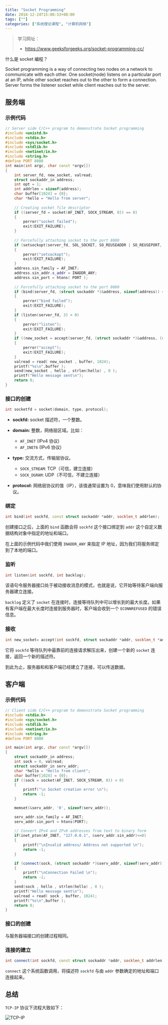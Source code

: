 ```yaml
---
title: "Socket Programming"
date: 2018-12-24T15:08:53+08:00
tags: [""]
categories: ["系统理论课程", "计算机网络"]
---
```


> 学习网址：
>
> - https://www.geeksforgeeks.org/socket-programming-cc/


什么是 socket 编程？

Socket programming is a way of connecting two nodes on a network to communicate with each other. One socket(node) listens on a particular port at an IP, while other socket reaches out to the other to form a connection. Server forms the listener socket while client reaches out to the server.

## 服务端

### 示例代码

```c++
// Server side C/C++ program to demonstrate Socket programming 
#include <unistd.h>
#include <stdio.h> 
#include <sys/socket.h> 
#include <stdlib.h> 
#include <netinet/in.h> 
#include <string.h> 
#define PORT 8080 
int main(int argc, char const *argv[]) 
{ 
	int server_fd, new_socket, valread; 
	struct sockaddr_in address; 
	int opt = 1; 
	int addrlen = sizeof(address); 
	char buffer[1024] = {0}; 
	char *hello = "Hello from server"; 
	
	// Creating socket file descriptor 
	if ((server_fd = socket(AF_INET, SOCK_STREAM, 0)) == 0)
	{ 
		perror("socket failed"); 
		exit(EXIT_FAILURE); 
	} 
	
	// Forcefully attaching socket to the port 8080 
	if (setsockopt(server_fd, SOL_SOCKET, SO_REUSEADDR | SO_REUSEPORT, &opt, sizeof(opt))) 
	{ 
		perror("setsockopt"); 
		exit(EXIT_FAILURE); 
	} 
	address.sin_family = AF_INET; 
	address.sin_addr.s_addr = INADDR_ANY; 
	address.sin_port = htons( PORT ); 
	
	// Forcefully attaching socket to the port 8080 
	if (bind(server_fd, (struct sockaddr *)&address, sizeof(address)) < 0)
	{ 
		perror("bind failed"); 
		exit(EXIT_FAILURE); 
	} 
	if (listen(server_fd, 3) < 0) 
	{ 
		perror("listen"); 
		exit(EXIT_FAILURE); 
	}
	if ((new_socket = accept(server_fd, (struct sockaddr *)&address, (socklen_t*)&addrlen))<0) 
	{ 
		perror("accept"); 
		exit(EXIT_FAILURE); 
	} 
	valread = read( new_socket , buffer, 1024); 
	printf("%s\n",buffer ); 
	send(new_socket , hello , strlen(hello) , 0 ); 
	printf("Hello message sent\n"); 
	return 0; 
}
```

### 接口的创建

```c++
int socketfd = socket(domain, type, protocol);
```

- **sockfd:** socket 描述符，一个整数。
- **domain:** 整数，网络层区域。比如：
  - `AF_INET` (IPv4 协议) 
  - `AF_INET6` (IPv6 协议)
- **type:** 交流方式，传输层协议。
  - `SOCK_STREAM`: TCP（可信，建立连接）
  - `SOCK_DGRAM`: UDP（不可信，不建立连接）

- **protocol:** 网络层协议的值（IP），该值通常设置为 0，意味我们使用默认的协议。

### 绑定

```c++
int bind(int sockfd, const struct sockaddr *addr, socklen_t addrlen);
```

创建接口之后，上面的 `bind` 函数会将 `sockfd` 这个接口绑定到 `addr` 这个自定义数据结构对象中指定的地址和端口。

在上面的示例代码中我们使用 `INADDR_ANY` 来指定 IP 地址，因为我们将服务绑定到了本地的端口。

### 监听

```c++
int listen(int sockfd, int backlog);
```

该语句令服务器接口处于被动接收消息的模式，也就是说，它开始等待客户端向服务器建立连接。

`backlog` 定义了 `socket` 在连接时，连接等待队列中可以增长到的最大长度。如果有客户端在最大长度时连接到服务器时，客户端会收到一个 `ECONNREFUSED` 的错误信息。

### 接收

```c++
int new_socket= accept(int sockfd, struct sockaddr *addr, socklen_t *addrlen);
```

它将 `sockfd` 等待队列中最靠前的连接请求解压出来，创建一个新的 `socket` 连接，返回一个新的描述符。

到此为止，服务器和和客户端已经建立了连接，可以传送数据。

## 客户端

### 示例代码

```c++
// Client side C/C++ program to demonstrate Socket programming 
#include <stdio.h> 
#include <sys/socket.h> 
#include <stdlib.h> 
#include <netinet/in.h> 
#include <string.h> 
#define PORT 8080 

int main(int argc, char const *argv[]) 
{ 
	struct sockaddr_in address; 
	int sock = 0, valread; 
	struct sockaddr_in serv_addr; 
	char *hello = "Hello from client"; 
	char buffer[1024] = {0};
	if ((sock = socket(AF_INET, SOCK_STREAM, 0)) < 0) 
	{ 
		printf("\n Socket creation error \n"); 
		return -1; 
	} 

	memset(&serv_addr, '0', sizeof(serv_addr)); 

	serv_addr.sin_family = AF_INET; 
	serv_addr.sin_port = htons(PORT); 
	
	// Convert IPv4 and IPv6 addresses from text to binary form 
	if(inet_pton(AF_INET, "127.0.0.1", &serv_addr.sin_addr)<=0) 
	{ 
		printf("\nInvalid address/ Address not supported \n"); 
		return -1; 
	} 

	if (connect(sock, (struct sockaddr *)&serv_addr, sizeof(serv_addr)) < 0) 
	{ 
		printf("\nConnection Failed \n"); 
		return -1; 
	} 
	send(sock , hello , strlen(hello) , 0 ); 
	printf("Hello message sent\n"); 
	valread = read( sock , buffer, 1024); 
	printf("%s\n",buffer );
	return 0; 
} 
```

### 接口的创建

与服务器端接口的创建过程相同。

### 连接的建立

```c++
int connect(int sockfd, const struct sockaddr *addr, socklen_t addrlen);
```

`connect` 这个系统函数调用，将描述符 `sockfd` 与由 `addr` 参数确定的地址和端口连接起来。

## 总结

`TCP-IP` 协议下流程大致如下：

![TCP-IP](../TCP_IP_socket_diagram.png)
